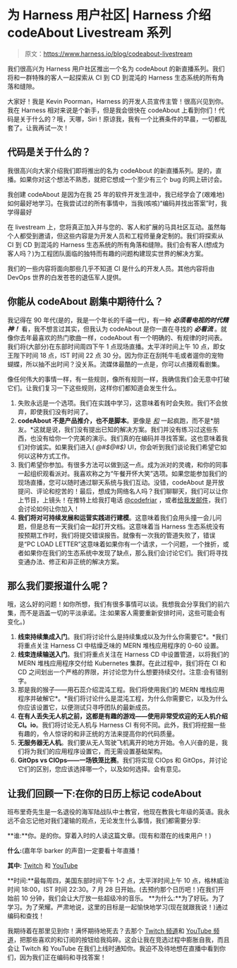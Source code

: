# 为 Harness 用户社区| Harness 介绍 codeAbout Livestream 系列

> 原文：<https://www.harness.io/blog/codeabout-livestream>

我们很高兴为 Harness 用户社区推出一个名为 codeAbout 的新直播系列。我们将和一群特殊的客人一起探索从 CI 到 CD 到混沌的 Harness 生态系统的所有角落和缝隙。

大家好！我是 Kevin Poorman，Harness 的开发人员宣传主管！很高兴见到你。我在 Harness 相对来说是个新手，但是我会很快在 codeAbout 上看到你们！代码是关于什么的？哦，天哪，Siri！原谅我，我有一个比赛条件的早晨，一切都乱套了。让我再试一次！

## 代码是关于什么的？

我很高兴向大家介绍我们即将推出的名为 codeAbout 的新直播系列。是的，直播。如果你对这个想法不熟悉，就把它想成一个至少有三个 bug 的网上研讨会。

我创建 codeAbout 是因为在我 25 年的软件开发生涯中，我已经学会了(艰难地)如何最好地学习。在我尝试过的所有事情中，当我(咳咳)“编码并找出答案”时，我学得最好

在 livestream 上，您将真正加入并与您的、客人和扩展的马具社区互动。虽然每个人都受到邀请，但这些内容是为开发人员和工程师量身定制的。我们将探索从 CI 到 CD 到混沌的 Harness 生态系统的所有角落和缝隙。我们会有客人(想成为客人吗？)为工程团队面临的独特而有趣的问题构建现实世界的解决方案。

我们的一些内容将面向那些几乎不知道 CI 是什么的开发人员。其他内容将由 DevOps 世界的白发苍苍的退伍军人提供。

## 你能从 codeAbout 剧集中期待什么？

我记得在 90 年代(是的，我是一个年长的千禧一代)，有一种 ***必须看电视的时代精神！*** 看，我不想言过其实，但我认为 codeAbout 是你一直在寻找的 ***必看流*** 。就像你去年最喜欢的热门歌曲一样，codeAbout 有一个明确的、有规律的时间表。我们将(大部分)在东部时间周四下午 1 点现场直播。太平洋时间上午 10 点，即女王陛下时间 18 点，IST 时间 22 点 30 分。因为你正在刮牦牛毛或者遛你的宠物蝴蝶，所以抽不出时间？没关系。流媒体最酷的一点是，你可以点播观看剧集。

像任何伟大的事情一样，有一些规则，像所有规则一样，我确信我们会无意中打破它们。让我们复习一下这些规则，这样你们都知道会发生什么。

1.  失败永远是一个选项。我们在实践中学习，这意味着有时会失败。我们不会放弃，即使我们没有时间了。
2.  **codeAbout 不是产品推介，也不是脚本**。更像是 [*和*](https://en.wikipedia.org/wiki/Running_Wild_with_Bear_Grylls) 一起疯跑，而不是*朋友。*这就是说，我们没有提出已知的解决方案。我们并没有练习过这些东西，也没有给你一个完美的演示。我们真的在编码并寻找答案。这也意味着我们对你诚实。如果我们进入( *@#$@#$)* UI，你会听到我们谈论我们希望它如何以这种方式工作。
3.  我们希望你参加。有很多方法可以做到这一点。成为派对的灵魂，和你的同事一起组织观看派对。我喜欢称之为“午餐开怀大笑”选项。如果您能参加我们的现场直播，您可以随时通过聊天系统与我们互动。没错，codeAbout 是开放提问、评论和挖苦的！最后，想成为网络名人吗？我们聊聊天，我们可以让你上节目，上镜头！在推特上给我打电话 [@codefriar](https://twitter.com/codefriar) ，或者[给我发邮件](mailto:kevin.poorman@harness.io)，我们会讨论如何让你加入！
4.  **我们将对可持续发展和运营实践进行建模**。这意味着我们会用头撞一会儿问题，但是总有一天我们会一起打开文档。这意味着当 Harness 生态系统没有按预期工作时，我们将提交错误报告。就像有一次我的管道失败了，错误是“PC LOAD LETTER”这意味着如果你有一个请求，一个问题，一个挫折，或者如果你在我们的生态系统中发现了缺点，那么我们会讨论它们。我们将寻找变通办法、修正和非正统的解决方案。

## 那么我们要报道什么呢？

哦，这么好的问题！如你所想，我们有很多事情可以谈。我想我会分享我们的前六集，而不是涵盖一切的平淡承诺。注:如果客人需要重新安排时间，这些可能会有变化。)

1.  **线束持续集成入门**。我们将讨论什么是持续集成以及为什么你需要它*。*我们将重点关注 Harness CI 中枯燥乏味的 MERN 堆栈应用程序的 0-60 设置。
2.  **线束连续输送入门**。我们将重点关注在 Harness CD 中设置管道，以将我们的 MERN 堆栈应用程序交付给 Kubernetes 集群。在此过程中，我们将在 CI 和 CD 之间划出一个严格的界限，并讨论您为什么想要持续交付。注意:会有错别字。
3.  那是我的猴子——用石蕊介绍混沌工程。我们将使用我们的 MERN 堆栈应用程序并破解它*。*我们将讨论什么是混沌工程，为什么你需要它，以及为什么你应该设置它，以便测试只寻呼团队的最新成员。
4.  **在有人丢失无人机之前，这都是有趣的游戏——使用非常受欢迎的无人机介绍 CI。io**。我们将讨论无人机与 Harness CI 有何不同。此外，我们将挖掘一些有趣的，令人惊讶的和非正统的方法来提高你的代码质量。
5.  **无服务器无人机**。我们要从无人驾驶飞机离开的地方开始。令人兴奋的是，我们将为我们的应用程序设置它，而无需设置基础架构。
6.  **GitOps vs CIOps——一场铁笼比赛**。我们将实现 CIOps 和 GitOps，并讨论它们的区别，您应该选择哪一个，以及如何选择。会有意见。

## 让我们回顾一下:在你的日历上标记 codeAbout

班布里奇先生是一名退役的海军陆战队中士教官，他现在教我七年级的英语。我永远不会忘记他对我们灌输的观点，无论发生什么事情，我们都需要分享:

**谁:**你。是的你。穿着入时的人读这篇文章。(现有和潜在的线束用户！)

**什么:**(嘉年华 barker 的声音)一定要看十年直播！

**其中:** [Twitch](https://www.twitch.tv/harnesscicd) 和 [YouTube](https://www.youtube.com/c/Harnessio/)

**时间:**最每周四，美国东部时间下午 1-2 点，太平洋时间上午 10 点，格林威治时间 18:00，IST 时间 22:30。7 月 28 日开始。(去预约那个日历吧！)在我们开始前 10 分钟，我们会让大厅放一些超级冷的音乐。
**为什么:**为了好玩。为了学习。为了荣耀。严肃地说，这里的目标是一起愉快地学习(现在就跟我说！)通过编码和查找！

我期待着在那里见到你！满怀期待地死去？去那个 [Twitch 频道](https://www.twitch.tv/harnesscicd)和 [YouTube 频道](https://www.youtube.com/c/Harnessio/)，把那些喜欢的和订阅的按钮给我捣碎。这会让我在竞选过程中膨胀自我，而且会让 Twitch 和 YouTube 在我们上线时通知你。我迫不及待地想在直播中看到你们，因为我们正在编码和寻找答案！